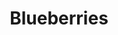 ---
title: 'Blueberries'
pubDate: 2025-06-23
description: 'An aesthetically pleasing cluster of blueberries'
camera: 'Nikon D3100'
image:
    url: 'blueberry.jpg'
    alt: 'Back-lit Spirea plant'
tags: []
---